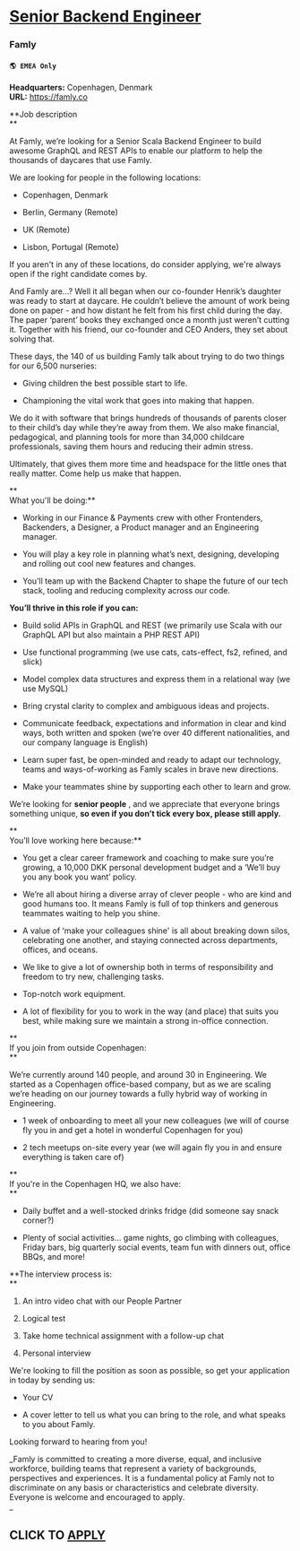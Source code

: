 # [Senior Backend Engineer](https://www.remotewlb.com/apply/senior-backend-engineer-72793)  
### Famly  
#### `🌎 EMEA Only`  

**Headquarters:** Copenhagen, Denmark  
**URL:** https://famly.co

**Job description  
**  

At Famly, we’re looking for a Senior Scala Backend Engineer to build awesome GraphQL and REST APIs to enable our platform to help the thousands of daycares that use Famly.  
  

We are looking for people in the following locations:  
  

  * Copenhagen, Denmark  
  

  * Berlin, Germany (Remote)  
  

  * UK (Remote)  
  

  * Lisbon, Portugal (Remote)  
  

If you aren't in any of these locations, do consider applying, we're always open if the right candidate comes by.  
  

And Famly are...? Well it all began when our co-founder Henrik’s daughter was ready to start at daycare. He couldn’t believe the amount of work being done on paper - and how distant he felt from his first child during the day. The paper ‘parent’ books they exchanged once a month just weren’t cutting it. Together with his friend, our co-founder and CEO Anders, they set about solving that.  
  

These days, the 140 of us building Famly talk about trying to do two things for our 6,500 nurseries:  
  

  * Giving children the best possible start to life.  
  

  * Championing the vital work that goes into making that happen.  
  

We do it with software that brings hundreds of thousands of parents closer to their child’s day while they’re away from them. We also make financial, pedagogical, and planning tools for more than 34,000 childcare professionals, saving them hours and reducing their admin stress.  
  

Ultimately, that gives them more time and headspace for the little ones that really matter. Come help us make that happen.  
  

**  
What you'll be doing:**

  * Working in our Finance & Payments crew with other Frontenders, Backenders, a Designer, a Product manager and an Engineering manager.  
  

  * You will play a key role in planning what’s next, designing, developing and rolling out cool new features and changes.  
  

  * You’ll team up with the Backend Chapter to shape the future of our tech stack, tooling and reducing complexity across our code.

  

**You’ll thrive in this role if you can:**

  * Build solid APIs in GraphQL and REST (we primarily use Scala with our GraphQL API but also maintain a PHP REST API)
  * Use functional programming (we use cats, cats-effect, fs2, refined, and slick)  
  

  * Model complex data structures and express them in a relational way (we use MySQL)  
  

  * Bring crystal clarity to complex and ambiguous ideas and projects.  
  

  * Communicate feedback, expectations and information in clear and kind ways, both written and spoken (we’re over 40 different nationalities, and our company language is English)  
  

  * Learn super fast, be open-minded and ready to adapt our technology, teams and ways-of-working as Famly scales in brave new directions.  
  

  * Make your teammates shine by supporting each other to learn and grow.  
  

We’re looking for **senior people** , and we appreciate that everyone brings something unique, **so even if you don’t tick every box, please still apply.**

  

**  
You’ll love working here because:**

  * You get a clear career framework and coaching to make sure you’re growing, a 10,000 DKK personal development budget and a ‘We’ll buy you any book you want’ policy.  
  

  * We’re all about hiring a diverse array of clever people - who are kind and good humans too. It means Famly is full of top thinkers and generous teammates waiting to help you shine.  
  

  * A value of ‘make your colleagues shine' is all about breaking down silos, celebrating one another, and staying connected across departments, offices, and oceans.  
  

  * We like to give a lot of ownership both in terms of responsibility and freedom to try new, challenging tasks.  
  

  * Top-notch work equipment.  
  

  * A lot of flexibility for you to work in the way (and place) that suits you best, while making sure we maintain a strong in-office connection.  
  

**  
If you join from outside Copenhagen:  
**  

We’re currently around 140 people, and around 30 in Engineering. We started as a Copenhagen office-based company, but as we are scaling we’re heading on our journey towards a fully hybrid way of working in Engineering.  
  

  * 1 week of onboarding to meet all your new colleagues (we will of course fly you in and get a hotel in wonderful Copenhagen for you)  
  

  * 2 tech meetups on-site every year (we will again fly you in and ensure everything is taken care of)  
  

**  
If you're in the Copenhagen HQ, we also have:  
**  

  * Daily buffet and a well-stocked drinks fridge (did someone say snack corner?)  
  

  * Plenty of social activities... game nights, go climbing with colleagues, Friday bars, big quarterly social events, team fun with dinners out, office BBQs, and more!  
  

**The interview process is:  
**  

  1. An intro video chat with our People Partner  
  

  2. Logical test  
  

  3. Take home technical assignment with a follow-up chat  
  

  4. Personal interview  
  

  
  

We're looking to fill the position as soon as possible, so get your application in today by sending us:  
  

  * Your CV  
  

  * A cover letter to tell us what you can bring to the role, and what speaks to you about Famly.  
  

Looking forward to hearing from you!  
  

  
  

_Famly is committed to creating a more diverse, equal, and inclusive workforce, building teams that represent a variety of backgrounds, perspectives and experiences. It is a fundamental policy at Famly not to discriminate on any basis or characteristics and celebrate diversity. Everyone is welcome and encouraged to apply.  
_  

  
  

  
## CLICK TO [APPLY](https://www.remotewlb.com/apply/senior-backend-engineer-72793)

